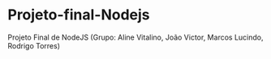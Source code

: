 # Projeto-final-Nodejs
Projeto Final de NodeJS (Grupo: Aline Vitalino, João Victor, Marcos Lucindo, Rodrigo Torres)

